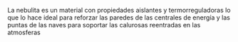 La nebulita es un material con propiedades aislantes y termorreguladoras lo que lo hace ideal para reforzar las paredes de las centrales de energía y las puntas de las naves para soportar las calurosas reentradas en las atmosferas